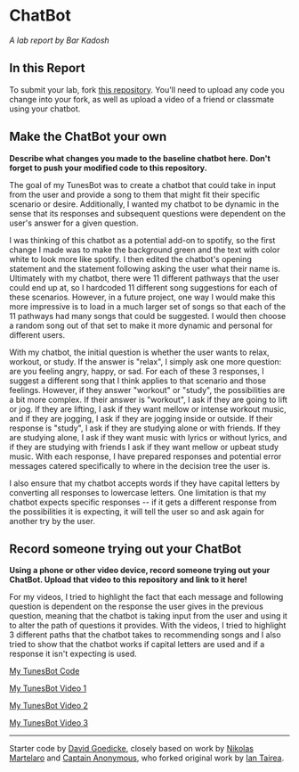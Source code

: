 # ChatBot

*A lab report by Bar Kadosh*

## In this Report

To submit your lab, fork [this repository](https://github.com/FAR-Lab/IDD-Fa18-Lab6). You'll need to upload any code you change into your fork, as well as upload a video of a friend or classmate using your chatbot.

## Make the ChatBot your own

**Describe what changes you made to the baseline chatbot here. Don't forget to push your modified code to this repository.**

The goal of my TunesBot was to create a chatbot that could take in input from the user and provide a song to them that might fit their specific scenario or desire. Additionally, I wanted my chatbot to be dynamic in the sense that its responses and subsequent questions were dependent on the user's answer for a given question. 

I was thinking of this chatbot as a potential add-on to spotify, so the first change I made was to make the background green and the text with color white to look more like spotify. I then edited the chatbot's opening statement and the statement following asking the user what their name is. Ultimately with my chatbot, there were 11 different pathways that the user could end up at, so I hardcoded 11 different song suggestions for each of these scenarios. However, in a future project, one way I would make this more impressive is to load in a much larger set of songs so that each of the 11 pathways had many songs that could be suggested. I would then choose a random song out of that set to make it more dynamic and personal for different users. 

With my chatbot, the initial question is whether the user wants to relax, workout, or study. If the answer is "relax", I simply ask one more question: are you feeling angry, happy, or sad. For each of these 3 responses, I suggest a different song that I think applies to that scenario and those feelings. However, if they answer "workout" or "study", the possibilities are a bit more complex. If their answer is "workout", I ask if they are going to lift or jog. If they are lifting, I ask if they want mellow or intense workout music, and if they are jogging, I ask if they are jogging inside or outside. If their response is "study", I ask if they are studying alone or with friends. If they are studying alone, I ask if they want music with lyrics or without lyrics, and if they are studying with friends I ask if they want mellow or upbeat study music. With each response, I have prepared responses and potential error messages catered specifically to where in the decision tree the user is. 

I also ensure that my chatbot accepts words if they have capital letters by converting all responses to lowercase letters. One limitation is that my chatbot expects specific responses -- if it gets a different response from the possibilities it is expecting, it will tell the user so and ask again for another try by the user. 

## Record someone trying out your ChatBot

**Using a phone or other video device, record someone trying out your ChatBot. Upload that video to this repository and link to it here!**

For my videos, I tried to highlight the fact that each message and following question is dependent on the response the user gives in the previous question, meaning that the chatbot is taking input from the user and using it to alter the path of questions it provides. With the videos, I tried to highlight 3 different paths that the chatbot takes to recommending songs and I also tried to show that the chatbot works if capital letters are used and if a response it isn't expecting is used. 

[My TunesBot Code](https://github.com/barkadosh1/IDD-Fa19-Lab6/blob/master/chatServer.js)

[My TunesBot Video 1](https://youtu.be/76BYzRgd6VA)

[My TunesBot Video 2](https://youtu.be/IRlrZDwIjn4)

[My TunesBot Video 3](https://youtu.be/5qNZmdcQAL0)

---
Starter code by [David Goedicke](mailto:da.goedicke@gmail.com), closely based on work by [Nikolas Martelaro](mailto:nmartelaro@gmail.com) and [Captain Anonymous](https://codepen.io/anon/pen/PEVYXz), who forked original work by [Ian Tairea](https://codepen.io/mrtairea/pen/yJapwv).
